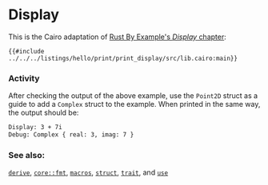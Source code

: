 # Display

This is the Cairo adaptation of [Rust By Example's _Display_ chapter](https://doc.rust-lang.org/rust-by-example/hello.html):

```cairo, editable
{{#include ../../../listings/hello/print/print_display/src/lib.cairo:main}}
```

### Activity

After checking the output of the above example, use the `Point2D` struct as a guide to add a `Complex` struct to the example. When printed in the same way, the output should be:

```txt
Display: 3 + 7i
Debug: Complex { real: 3, imag: 7 }
```

### See also:

[`derive`][derive], [`core::fmt`][fmt], [`macros`][macros], [`struct`][structs],
[`trait`][traits], and [`use`][use]

[derive]: ../../trait/derive.md
[fmt]: https://docs.swmansion.com/scarb/corelib/core-fmt.html
[macros]: https://book.cairo-lang.org/ch12-05-macros.html?#macros
[structs]: ../../custom_types/structs.md
[traits]: ../../trait.md
[use]: ../../mod/use.md
